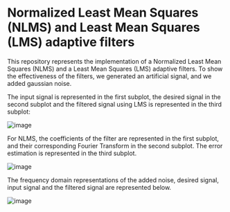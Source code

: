 # Normalized Least Mean Squares (NLMS) and Least Mean Squares (LMS) adaptive filters

This repository represents the implementation of a Normalized Least Mean Squares (NLMS) and a Least Mean Squares (LMS) adaptive filters. 
To show the effectiveness of the filters, we generated an artificial signal, and we added gaussian noise. 


The input signal is represented in the first subplot, the desired signal in the second subplot and the filtered signal using LMS is represented in the third subplot:

![image](https://github.com/cristinaa211/Adaptive_filter/assets/61435903/f2d90ecf-2206-40fc-969c-78c11a9489de)

For NLMS, the coefficients of the filter are represented in the first subplot, and their corresponding Fourier Transform in the second subplot. The error estimation is represented in the third subplot.

![image](https://github.com/cristinaa211/Adaptive_filter/assets/61435903/2b110176-e892-4fd2-aa5a-904149147965)


The frequency domain representations of the added noise, desired signal, input signal and the filtered signal are represented below. 


![image](https://github.com/cristinaa211/Adaptive_filter/assets/61435903/dbaf7678-cde5-4770-b9ed-32d0508a57dd)
